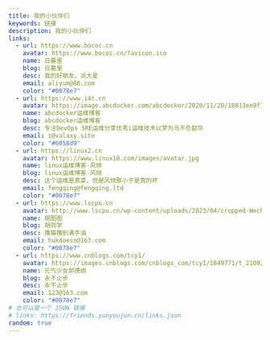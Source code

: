 ```yaml
---
title: 我的小伙伴们
keywords: 链接
description: 我的小伙伴们
links:
  - url: https://www.bococ.cn
    avatar: https://www.bococ.cn/favicon.ico
    name: 日暮里
    blog: 日墓里
    desc: 我的好朋友，派大星
    email: aliyum@88.com
    color: "#0078e7"
  - url: https://www.i4t.cn
    avatar: https://image.abcdocker.com/abcdocker/2020/11/20/18813ee9f7f96/18813ee9f7f96.png
    name: abcdocker运维博客
    blog: abcdocker运维博客
    desc: 专注DevOps SRE运维分享优秀i运维技术以梦为马不负韶华
    email: i@valaxy.site
    color: "#6058d9"
  - url: https://linux2.cn
    avatar: https://www.linux18.com/images/avatar.jpg
    name: linux运维博客-风倾
    blog: linux运维博客-风倾
    desc: 这个运维是真菜，但是风倾那小子是真的坏
    email: fengqing@fengqing.ltd
    color: "#0078e7"
  - url: https://www.lscpu.cn
    avatar: http://www.lscpu.cn/wp-content/uploads/2023/04/cropped-WechatIMG184.jpeg
    name: 胡图图
    blog: 胡同学
    desc: 撸猫撸到满手油
    email: hukdoesn@163.com
    color: "#0078e7"
  - url: https://www.cnblogs.com/tcy1/
    avatar: https://images.cnblogs.com/cnblogs_com/tcy1/1849771/t_210927102236af293c80cd3faee6f98c5b10928391f7.jpeg
    name: 元气少女郭德纲
    blog: 永不止步
    desc: 永不止步
    email: 123@163.com
    color: "#0078e7"
# 也可以是一个 JSON 链接
# links: https://friends.yunyoujun.cn/links.json
random: true
---
```


<YunLinks :links="frontmatter.links" :random="frontmatter.random" />
